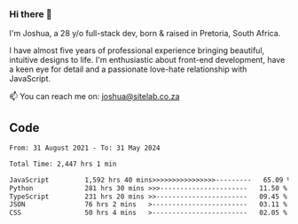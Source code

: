 ### Hi there 👋

I'm Joshua, a 28 y/o full-stack dev, born & raised in Pretoria, South Africa. 

I have almost five years of professional experience bringing beautiful, intuitive designs to life. I'm enthusiastic about front-end development, have a keen eye for detail and a passionate love-hate relationship with JavaScript.

📫 You can reach me on: joshua@sitelab.co.za

## **Code**

<!--START_SECTION:waka-->

```txt
From: 31 August 2021 - To: 31 May 2024

Total Time: 2,447 hrs 1 min

JavaScript         1,592 hrs 40 mins>>>>>>>>>>>>>>>>---------   65.09 %
Python             281 hrs 30 mins >>>----------------------   11.50 %
TypeScript         231 hrs 20 mins >>-----------------------   09.45 %
JSON               76 hrs 2 mins   >------------------------   03.11 %
CSS                50 hrs 4 mins   >------------------------   02.05 %
```

<!--END_SECTION:waka-->
